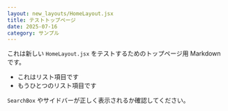 ```yaml
---
layout: new_layouts/HomeLayout.jsx
title: テストトップページ
date: 2025-07-16
category: サンプル
---
```


これは新しい `HomeLayout.jsx` をテストするためのトップページ用 Markdown です。

- これはリスト項目です
- もうひとつのリスト項目です

`SearchBox` やサイドバーが正しく表示されるか確認してください。
